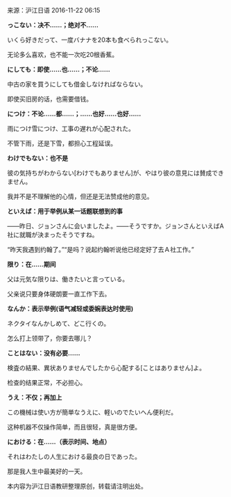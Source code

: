 来源：沪江日语 2016-11-22 06:15

**っこない：决不……；绝对不……**

いくら好きだって、一度バナナを20本も食べられっこない。

无论多么喜欢，也不能一次吃20根香蕉。

**にしても：即使……也……；不论……**

中古の家を買うにしても借金しなければならない。

即使买旧房的话，也需要借钱。

**につけ：不论……都……；……也好……也好……**

雨につけ雪につけ、工事の遅れが心配された。

不管下雨，还是下雪，都担心工程延误。

**わけでもない：也不是**

彼の気持ちがわからない[わけでもありません]が、やはり彼の意見には賛成できません。

我并不是不理解他的心情，但还是无法赞成他的意见。

**といえば：用于举例从某一话题联想到的事**

——昨日、ジョンさんに会いましたよ。——そうですか。ジョンさんといえばA社に就職が決まったそうですね。

“昨天我遇到约翰了。”“是吗？说起约翰听说他已经定好了去Ａ社工作。”

**限り：在……期间**

父は元気な限りは、働きたいと言っている。

父亲说只要身体硬朗要一直工作下去。

**なんか：表示举例(语气减轻或委婉表达时使用)**

ネクタイなんかしめて、どこ行くの。

怎么打上领带了，你要去哪儿？

**ことはない：没有必要……**

検査の結果、異状ありませんでしたから心配する[ことはありません]よ。

检查的结果正常，不必担心。

**うえ：不仅；再加上**

この機械は使い方が簡単なうえに、軽いのでたいへん便利だ。

这种机器不仅操作简单，而且很轻，真是很方便。

**における：在……（表示时间、地点）**

それはわたしの人生における最良の日であった。

那是我人生中最美好的一天。

本内容为沪江日语教研整理原创，转载请注明出处。